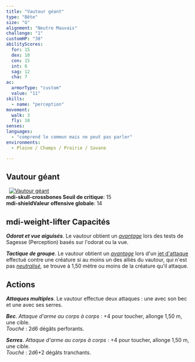 ```yaml
---
title: "Vautour géant"
type: "Bête"
size: "G"
alignment: "Neutre Mauvais"
challenge: "1"
customHP: "38"
abilityScores:
  for: 15
  dex: 10
  con: 15
  int: 6
  sag: 12
  cha: 7
ac:
  armorType: "custom"
  value: "11"
skills:
  - name: "perception"
movement:
  walk: 3
  fly: 18
senses:
languages:
  - "comprend le commun mais ne peut pas parler"
environments:
  - Plaine / Champs / Prairie / Savane

---
```

## Vautour géant
&nbsp;
[![Vautour géant](https://www.douaratil.fr/illustrations/bete/vautourgeant300.jpeg)](https://www.douaratil.fr/illustrations/bete/vautourgeant.jpeg)    
**<v-icon>mdi-skull-crossbones</v-icon> Seuil de critique**: 15              
**<v-icon>mdi-shield</v-icon>Valeur offensive globale**: 14       
## <v-icon>mdi-weight-lifter</v-icon> Capacités
_**Odorat et vue aiguisés**_. Le vautour obtient un [_avantage_](/utiliser-les-caracteristiques/#avantage-et-desavantage) lors des tests de Sagesse (Perception) basés sur l'odorat ou la vue.

_**Tactique de groupe**_. Le vautour obtient un [_avantage_](/utiliser-les-caracteristiques/#avantage-et-desavantage) lors d'un [jet d'attaque](/combattre/#jets-d-attaque) effectué contre une créature si au moins un des alliés du vautour, qui n'est pas [_neutralisé_](/gerer-la-sante-du-personnage/#neutralise), se trouve à 1,50 mètre ou moins de la créature qu'il attaque.

## Actions
_**Attaques multiples**_. Le vautour effectue deux attaques : une avec son bec et une avec ses serres.

_**Bec**_. _Attaque d'arme au corps à corps_ : +4 pour toucher, allonge 1,50 m, une cible.  
_Touché_ : 2d6 dégâts perforants.

_**Serres**_. _Attaque d'arme au corps à corps_ : +4 pour toucher, allonge 1,50 m, une cible.  
_Touché_ : 2d6+2 dégâts tranchants.
